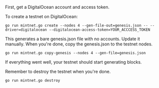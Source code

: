 First, get a DigitalOcean account and access token.

To create a testnet on DigitalOcean:

```
go run mintnet.go create --nodes 4 --gen-file-out=genesis.json -- --driver=digitalocean --digitalocean-access-token=YOUR_ACCCESS_TOKEN
```

This generates a bare genesis.json file with no accounts.  Update it manually.
When you're done, copy the genesis.json to the testnet nodes.

```
go run mintnet.go copy-genesis --nodes 4 --gen-file=genesis.json
```

If everything went well, your testnet should start generating blocks.

Remember to destroy the testnet when you're done.

```
go run mintnet.go destroy
```
